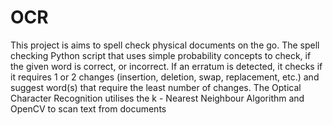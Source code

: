 # OCR

This project is aims to spell check physical documents on the go. The spell checking Python script that uses simple probability concepts to check, if the given word is correct, or incorrect. If an erratum is detected, it checks if it requires 1 or 2 changes (insertion, deletion, swap, replacement, etc.) and suggest word(s) that require the least number of changes. The Optical Character Recognition utilises the k - Nearest Neighbour Algorithm and OpenCV to scan text from documents
